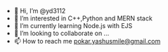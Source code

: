 - 👋 Hi, I’m @yd3112
- 👀 I’m interested in C++,Python and MERN stack
- 🌱 I’m currently learning Node.js with EJS
- 💞️ I’m looking to collaborate on ...
- 📫 How to reach me pokar.yashusmile@gmail.com

<!---
yd3112/yd3112 is a ✨ special ✨ repository because its `README.md` (this file) appears on your GitHub profile.
You can click the Preview link to take a look at your changes.
--->
